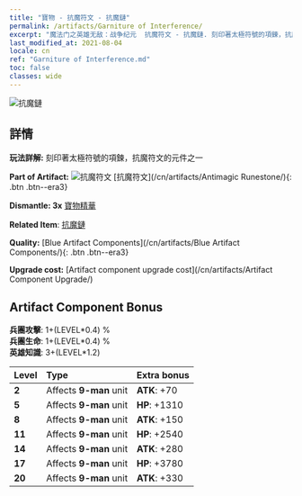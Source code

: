 ```yaml
---
title: "寶物 - 抗魔符文 - 抗魔鏈"
permalink: /artifacts/Garniture of Interference/
excerpt: "魔法门之英雄无敌：战争纪元  抗魔符文 - 抗魔鏈. 刻印著太極符號的項鍊，抗魔符文的元件之一"
last_modified_at: 2021-08-04
locale: cn
ref: "Garniture of Interference.md"
toc: false
classes: wide
---
```


 ![抗魔鏈](/images/t/artifact_40231.png)



## 詳情

 **玩法詳解:** 刻印著太極符號的項鍊，抗魔符文的元件之一

 **Part of Artifact:** ![抗魔符文](/images/t/icon_artifact_23.png) [抗魔符文](/cn/artifacts/Antimagic Runestone/){: .btn .btn--era3}

 **Dismantle: 3x** [寶物精華](/cn/Items/con_905/)

 **Related Item**: [抗魔鏈](/cn/Items/art_118/)

 **Quality:** [Blue Artifact Components](/cn/artifacts/Blue Artifact Components/){: .btn .btn--era3}

 **Upgrade cost:** [Artifact component upgrade cost](/cn/artifacts/Artifact Component Upgrade/)

## Artifact Component Bonus

  **兵團攻擊**: 1+(LEVEL\*0.4) %<br/>**兵團生命**: 1+(LEVEL\*0.4) %<br/>**英雄知識**: 3+(LEVEL\*1.2)

  |  Level  | Type |    Extra bonus  | 
  |:--------|:-----|:----------------| 
  | **2** | Affects **9-man** unit | **ATK**: +70 | 
  | **5** | Affects **9-man** unit | **HP**: +1310 | 
  | **8** | Affects **9-man** unit | **ATK**: +150 | 
  | **11** | Affects **9-man** unit | **HP**: +2540 | 
  | **14** | Affects **9-man** unit | **ATK**: +280 | 
  | **17** | Affects **9-man** unit | **HP**: +3780 | 
  | **20** | Affects **9-man** unit | **ATK**: +330 | 
